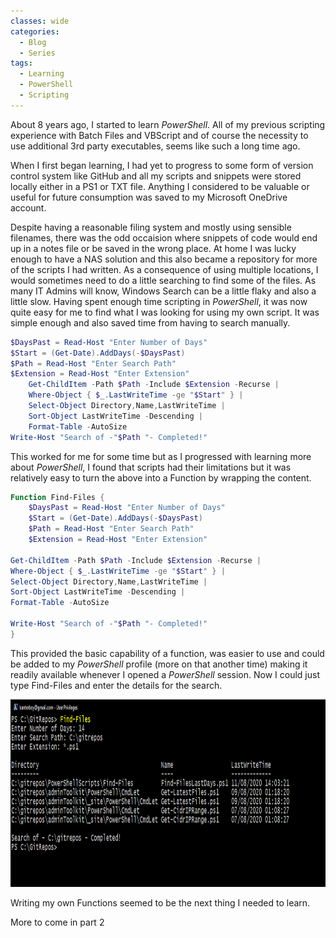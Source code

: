 ```yaml
---
classes: wide
categories:
  - Blog
  - Series
tags:
  - Learning
  - PowerShell
  - Scripting
---
```


About 8 years ago, I started to learn *PowerShell*. All of my previous scripting experience with Batch Files and VBScript and of course the necessity to use additional 3rd party executables, seems like such a long time ago.

When I first began learning, I had yet to progress to some form of version control system like GitHub and all my scripts and snippets were stored locally either in a PS1 or TXT file. Anything I considered to be valuable or useful for future consumption was saved to my Microsoft OneDrive account.

Despite having a reasonable filing system and mostly using sensible filenames, there was the odd occaision where snippets of code would end up in a notes file or be saved in the wrong place. At home I was lucky enough to have a NAS solution and this also became a repository for more of the scripts I had written. As a consequence of using multiple locations, I would sometimes need to do a little searching to find some of the files. As many IT Admins will know, Windows Search can be a little flaky and also a little slow. Having spent enough time scripting in *PowerShell*, it was now quite easy for me to find what I was looking for using my own script. It was simple enough and also saved time from having to search manually.

```powershell
$DaysPast = Read-Host "Enter Number of Days"
$Start = (Get-Date).AddDays(-$DaysPast)
$Path = Read-Host "Enter Search Path"
$Extension = Read-Host "Enter Extension"
    Get-ChildItem -Path $Path -Include $Extension -Recurse |
    Where-Object { $_.LastWriteTime -ge "$Start" } |
    Select-Object Directory,Name,LastWriteTime |
    Sort-Object LastWriteTime -Descending |
    Format-Table -AutoSize
Write-Host "Search of -"$Path "- Completed!"
```

This worked for me for some time but as I progressed with learning more about *PowerShell*, I found that scripts had their limitations but it was relatively easy to turn the above into a Function by wrapping the content.

```powershell
Function Find-Files {
	$DaysPast = Read-Host "Enter Number of Days"
	$Start = (Get-Date).AddDays(-$DaysPast)
	$Path = Read-Host "Enter Search Path"
	$Extension = Read-Host "Enter Extension"

Get-ChildItem -Path $Path -Include $Extension -Recurse |
Where-Object { $_.LastWriteTime -ge "$Start" } |
Select-Object Directory,Name,LastWriteTime |
Sort-Object LastWriteTime -Descending |
Format-Table -AutoSize

Write-Host "Search of -"$Path "- Completed!"
}
```

This provided the basic capability of a function, was easier to use and could be added to my *PowerShell* profile (more on that another time) making it readily available whenever I opened a *PowerShell* session. Now I could just type Find-Files and enter the details for the search.

<div>
<a href="https://raw.githubusercontent.com/BanterBoy/BanterBoy.github.io/master/assets/images/ScriptingtoCmdLet/Example1-enlarge.png" data-lightbox="Example1" data-title="Example of Function"><img src="https://raw.githubusercontent.com/BanterBoy/BanterBoy.github.io/master/assets/images/ScriptingtoCmdLet/Example1-enlarge.png" alt="Example1" width="600" height="300"/></a>
</div>

Writing my own Functions seemed to be the next thing I needed to learn.

More to come in part 2
